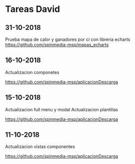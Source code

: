 # Tareas David

## 31-10-2018

Prueba mapa de calor y ganadores por ci con libreria echarts
https://github.com/spinmedia-msp/mapas_echarts


## 16-10-2018

Actualizacion componetes


https://github.com/spinmedia-msp/aplicacionDescarga

## 15-10-2018

Actualizacion full menu y modal
Actualizacion plantillas

https://github.com/spinmedia-msp/aplicacionDescarga


## 11-10-2018

Actualizacion vistas componentes

https://github.com/spinmedia-msp/aplicacionDescarga
